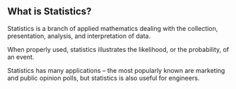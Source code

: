 ## What is Statistics?

Statistics is a branch of applied mathematics dealing with the collection, presentation, analysis, and interpretation of data.

When properly used, statistics illustrates the likelihood, or the probability, of an event.

Statistics has many applications – the most popularly known are marketing and public opinion polls, but statistics is also useful for engineers.
